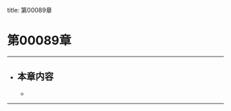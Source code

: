 title: 第00089章
# 第00089章
-------------------------------------------------
- 本章内容
    - 
    - 
-------------------------------------------------
